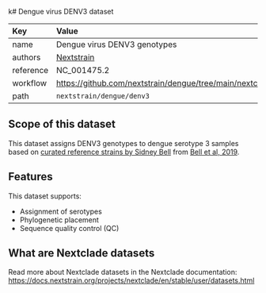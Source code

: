 k# Dengue virus DENV3 dataset

| Key  | Value  |
| :-- | :-- |
| name  | Dengue virus DENV3 genotypes |
| authors | [Nextstrain](https://nextstrain.org) |
| reference | NC_001475.2 |
| workflow  | https://github.com/nextstrain/dengue/tree/main/nextclade  |
| path  | `nextstrain/dengue/denv3` |

## Scope of this dataset

This dataset assigns DENV3 genotypes to dengue serotype 3 samples based on [curated reference strains by Sidney Bell](https://github.com/blab/dengue-antigenic-dynamics/blob/master/data/reference/strain_genotypes.tsv) from [Bell et al, 2019](https://elifesciences.org/articles/42496).

## Features

This dataset supports:

- Assignment of serotypes
- Phylogenetic placement
- Sequence quality control (QC)

## What are Nextclade datasets

Read more about Nextclade datasets in the Nextclade documentation: https://docs.nextstrain.org/projects/nextclade/en/stable/user/datasets.html